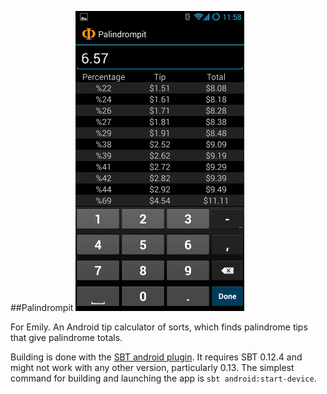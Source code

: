 ##Palindrompit
![screenshot](https://github.com/oconnor663/palindrompit/raw/master/screenshot.png)

For Emily. An Android tip calculator of sorts, which finds palindrome tips that
give palindrome totals.

Building is done with the [SBT android
plugin](https://github.com/jberkel/android-plugin). It requires SBT 0.12.4 and
might not work with any other version, particularly 0.13. The simplest command
for building and launching the app is `sbt android:start-device`.
